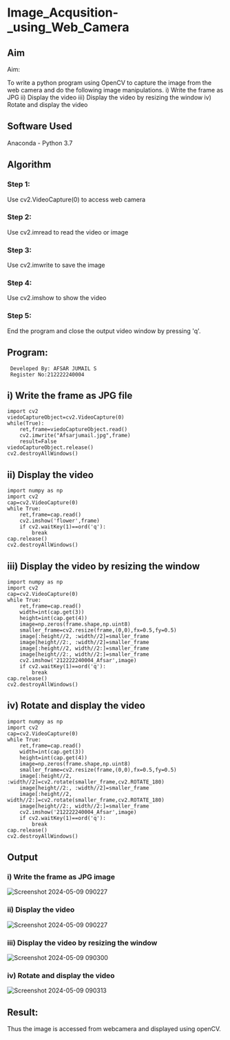 # Image_Acqusition-_using_Web_Camera
## Aim
 
Aim:
 
To write a python program using OpenCV to capture the image from the web camera and do the following image manipulations.
i) Write the frame as JPG 
ii) Display the video 
iii) Display the video by resizing the window
iv) Rotate and display the video

## Software Used
Anaconda - Python 3.7
## Algorithm
### Step 1:
Use cv2.VideoCapture(0) to access web camera

### Step 2:
Use cv2.imread to read the video or image

### Step 3:
Use cv2.imwrite to save the image

### Step 4:
Use cv2.imshow to show the video

### Step 5:
End the program and close the output video window by pressing 'q'.

## Program:
```
 Developed By: AFSAR JUMAIL S
 Register No:212222240004
```
## i) Write the frame as JPG file
```
import cv2
viedoCaptureObject=cv2.VideoCapture(0)
while(True):
    ret,frame=viedoCaptureObject.read()
    cv2.imwrite("Afsarjumail.jpg",frame)
    result=False
viedoCaptureObject.release()
cv2.destroyAllWindows()
```


## ii) Display the video

```
import numpy as np
import cv2
cap=cv2.VideoCapture(0)
while True:
    ret,frame=cap.read()
    cv2.imshow('flower',frame)
    if cv2.waitKey(1)==ord('q'):
        break
cap.release()
cv2.destroyAllWindows()
```
## iii) Display the video by resizing the window
```
import numpy as np
import cv2
cap=cv2.VideoCapture(0)
while True:
    ret,frame=cap.read()
    width=int(cap.get(3))
    height=int(cap.get(4))
    image=np.zeros(frame.shape,np.uint8)
    smaller_frame=cv2.resize(frame,(0,0),fx=0.5,fy=0.5)
    image[:height//2, :width//2]=smaller_frame
    image[height//2:, :width//2]=smaller_frame
    image[:height//2, width//2:]=smaller_frame
    image[height//2:, width//2:]=smaller_frame
    cv2.imshow('212222240004_Afsar',image)
    if cv2.waitKey(1)==ord('q'):
        break
cap.release()
cv2.destroyAllWindows()
```



## iv) Rotate and display the video
```
import numpy as np
import cv2
cap=cv2.VideoCapture(0)
while True:
    ret,frame=cap.read()
    width=int(cap.get(3))
    height=int(cap.get(4))
    image=np.zeros(frame.shape,np.uint8)
    smaller_frame=cv2.resize(frame,(0,0),fx=0.5,fy=0.5)
    image[:height//2, :width//2]=cv2.rotate(smaller_frame,cv2.ROTATE_180)
    image[height//2:, :width//2]=smaller_frame
    image[:height//2, width//2:]=cv2.rotate(smaller_frame,cv2.ROTATE_180)
    image[height//2:, width//2:]=smaller_frame
    cv2.imshow('212222240004_Afsar',image)
    if cv2.waitKey(1)==ord('q'):
        break
cap.release()
cv2.destroyAllWindows()
```







## Output

### i) Write the frame as JPG image

![Screenshot 2024-05-09 090227](https://github.com/Afsarjumail/Image_Acqusition-_using_Web_Camera/assets/118343395/84e459ec-c289-4f54-8965-c47e8e885c67)


### ii) Display the video


![Screenshot 2024-05-09 090227](https://github.com/Afsarjumail/Image_Acqusition-_using_Web_Camera/assets/118343395/e5a04a1c-b93f-48c2-aeed-b4fd20ad3f65)



### iii) Display the video by resizing the window


![Screenshot 2024-05-09 090300](https://github.com/Afsarjumail/Image_Acqusition-_using_Web_Camera/assets/118343395/00e50b99-cd8b-47e7-82f2-0787bbc4f2f5)




### iv) Rotate and display the video


![Screenshot 2024-05-09 090313](https://github.com/Afsarjumail/Image_Acqusition-_using_Web_Camera/assets/118343395/6e456f5b-e71e-43cd-86f9-9700bf21c1cd)





## Result:
Thus the image is accessed from webcamera and displayed using openCV.

